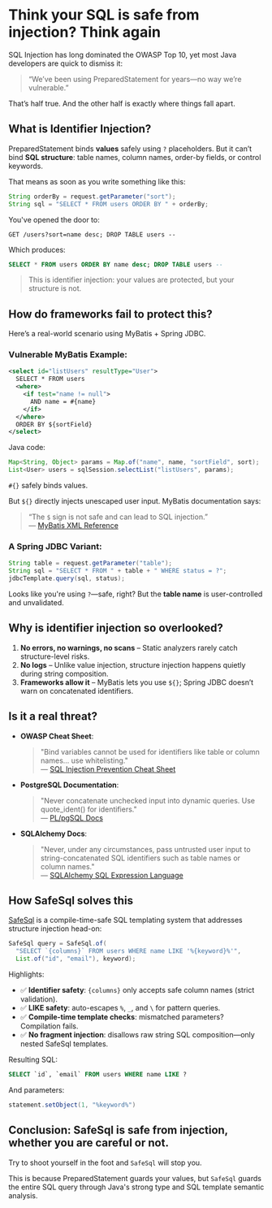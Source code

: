 # Think your SQL is safe from injection? Think again

SQL Injection has long dominated the OWASP Top 10, yet most Java developers are quick to dismiss it:

> “We’ve been using PreparedStatement for years—no way we’re vulnerable.”

That’s half true. And the other half is exactly where things fall apart.

## What is Identifier Injection?

PreparedStatement binds **values** safely using `?` placeholders.
But it can’t bind **SQL structure**: table names, column names,
order-by fields, or control keywords.

That means as soon as you write something like this:

```java
String orderBy = request.getParameter("sort");
String sql = "SELECT * FROM users ORDER BY " + orderBy;
```

You've opened the door to:

```http
GET /users?sort=name desc; DROP TABLE users --
```

Which produces:

```sql
SELECT * FROM users ORDER BY name desc; DROP TABLE users --
```

> This is identifier injection: your values are protected, but your structure is not.

## How do frameworks fail to protect this?

Here’s a real-world scenario using MyBatis + Spring JDBC.

### Vulnerable MyBatis Example:

```xml
<select id="listUsers" resultType="User">
  SELECT * FROM users
  <where>
    <if test="name != null">
      AND name = #{name}
    </if>
  </where>
  ORDER BY ${sortField}
</select>
```

Java code:

```java
Map<String, Object> params = Map.of("name", name, "sortField", sort);
List<User> users = sqlSession.selectList("listUsers", params);
```

`#{}` safely binds values.

But `${}` directly injects unescaped user input. MyBatis documentation says:

> “The `$` sign is not safe and can lead to SQL injection.”  
> — [MyBatis XML Reference](https://mybatis.org/mybatis-3/sqlmap-xml.html#Dynamic_SQL)

### A Spring JDBC Variant:

```java
String table = request.getParameter("table");
String sql = "SELECT * FROM " + table + " WHERE status = ?";
jdbcTemplate.query(sql, status);
```

Looks like you're using `?`—safe, right? But the **table name** is user-controlled and unvalidated.

## Why is identifier injection so overlooked?

1. **No errors, no warnings, no scans** – Static analyzers rarely catch structure-level risks.
2. **No logs** – Unlike value injection, structure injection happens quietly during string composition.
3. **Frameworks allow it** – MyBatis lets you use `${}`; Spring JDBC doesn’t warn on concatenated identifiers.

## Is it a real threat?

- **OWASP Cheat Sheet**:  
  > "Bind variables cannot be used for identifiers like table or column names... use whitelisting."  
  — [SQL Injection Prevention Cheat Sheet](https://cheatsheetseries.owasp.org/cheatsheets/SQL_Injection_Prevention_Cheat_Sheet.html)

- **PostgreSQL Documentation**:  
  > "Never concatenate unchecked input into dynamic queries. Use quote_ident() for identifiers."  
  — [PL/pgSQL Docs](https://www.postgresql.org/docs/current/plpgsql-statements.html#PLPGSQL-STATEMENTS-EXECUTING-DYN)

- **SQLAlchemy Docs**:  
  > "Never, under any circumstances, pass untrusted user input to string-concatenated SQL identifiers such as table names or column names."  
  — [SQLAlchemy SQL Expression Language](https://docs.sqlalchemy.org/en/20/core/tutorial.html)

## How SafeSql solves this

[SafeSql](https://google.github.io/mug/apidocs/com/google/mu/safesql/SafeSql.html) is a 
compile-time-safe SQL templating system that addresses structure injection head-on:

```java
SafeSql query = SafeSql.of(
  "SELECT `{columns}` FROM users WHERE name LIKE '%{keyword}%'",
  List.of("id", "email"), keyword);
```

Highlights:

- ✅ **Identifier safety**: ````{columns}```` only accepts safe column names (strict validation).
- ✅ **LIKE safety**: auto-escapes `%`, `_`, and `\` for pattern queries.
- ✅ **Compile-time template checks**: mismatched parameters? Compilation fails.
- ✅ **No fragment injection**: disallows raw string SQL composition—only nested SafeSql templates.

Resulting SQL:

```sql
SELECT `id`, `email` FROM users WHERE name LIKE ?
```

And parameters:

```java
statement.setObject(1, "%keyword%")
```

## Conclusion: SafeSql is safe from injection, whether you are careful or not.

Try to shoot yourself in the foot and `SafeSql` will stop you.

This is because PreparedStatement guards your values,
but `SafeSql` guards the entire SQL query through Java's strong type and SQL template semantic analysis.
